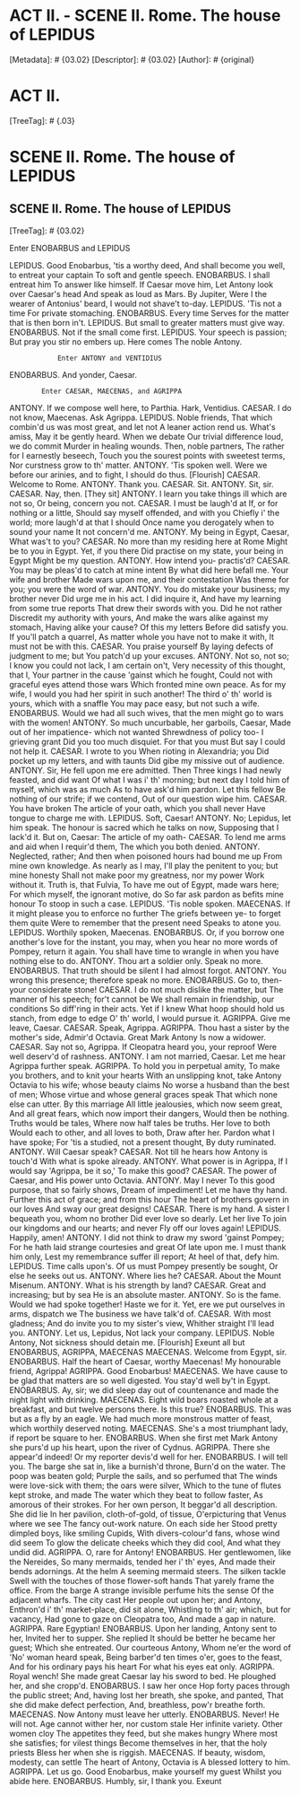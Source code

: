 # ACT II. - SCENE II. Rome. The house of LEPIDUS
[Metadata]: # {03.02}
[Descriptor]: # {03.02}
[Author]: # {original}
# ACT II.

[TreeTag]: # {.03}

# SCENE II. Rome. The house of LEPIDUS
## SCENE II. Rome. The house of LEPIDUS
[TreeTag]: # {03.02}

Enter ENOBARBUS and LEPIDUS

  LEPIDUS. Good Enobarbus, 'tis a worthy deed,
    And shall become you well, to entreat your captain
    To soft and gentle speech.
  ENOBARBUS. I shall entreat him
    To answer like himself. If Caesar move him,
    Let Antony look over Caesar's head
    And speak as loud as Mars. By Jupiter,
    Were I the wearer of Antonius' beard,
    I would not shave't to-day.
  LEPIDUS. 'Tis not a time
    For private stomaching.
  ENOBARBUS. Every time
    Serves for the matter that is then born in't.
  LEPIDUS. But small to greater matters must give way.
  ENOBARBUS. Not if the small come first.
  LEPIDUS. Your speech is passion;
    But pray you stir no embers up. Here comes
    The noble Antony.

                Enter ANTONY and VENTIDIUS

  ENOBARBUS. And yonder, Caesar.

            Enter CAESAR, MAECENAS, and AGRIPPA

  ANTONY. If we compose well here, to Parthia.
    Hark, Ventidius.
  CAESAR. I do not know, Maecenas. Ask Agrippa.
  LEPIDUS. Noble friends,
    That which combin'd us was most great, and let not
    A leaner action rend us. What's amiss,
    May it be gently heard. When we debate
    Our trivial difference loud, we do commit
    Murder in healing wounds. Then, noble partners,
    The rather for I earnestly beseech,
    Touch you the sourest points with sweetest terms,
    Nor curstness grow to th' matter.
  ANTONY. 'Tis spoken well.
    Were we before our arinies, and to fight,
    I should do thus.                                 [Flourish]
  CAESAR. Welcome to Rome.
  ANTONY. Thank you.
  CAESAR. Sit.
  ANTONY. Sit, sir.
  CAESAR. Nay, then.                                  [They sit]
  ANTONY. I learn you take things ill which are not so,
    Or being, concern you not.
  CAESAR. I must be laugh'd at
    If, or for nothing or a little,
    Should say myself offended, and with you
    Chiefly i' the world; more laugh'd at that I should
    Once name you derogately when to sound your name
    It not concern'd me.
  ANTONY. My being in Egypt, Caesar,
    What was't to you?
  CAESAR. No more than my residing here at Rome
    Might be to you in Egypt. Yet, if you there
    Did practise on my state, your being in Egypt
    Might be my question.
  ANTONY. How intend you- practis'd?
  CAESAR. You may be pleas'd to catch at mine intent
    By what did here befall me. Your wife and brother
    Made wars upon me, and their contestation
    Was theme for you; you were the word of war.
  ANTONY. You do mistake your business; my brother never
    Did urge me in his act. I did inquire it,
    And have my learning from some true reports
    That drew their swords with you. Did he not rather
    Discredit my authority with yours,
    And make the wars alike against my stomach,
    Having alike your cause? Of this my letters
    Before did satisfy you. If you'll patch a quarrel,
    As matter whole you have not to make it with,
    It must not be with this.
  CAESAR. You praise yourself
    By laying defects of judgment to me; but
    You patch'd up your excuses.
  ANTONY. Not so, not so;
    I know you could not lack, I am certain on't,
    Very necessity of this thought, that I,
    Your partner in the cause 'gainst which he fought,
    Could not with graceful eyes attend those wars
    Which fronted mine own peace. As for my wife,
    I would you had her spirit in such another!
    The third o' th' world is yours, which with a snaffle
    You may pace easy, but not such a wife.
  ENOBARBUS. Would we had all such wives, that the men might go to
    wars with the women!
  ANTONY. So much uncurbable, her garboils, Caesar,
    Made out of her impatience- which not wanted
    Shrewdness of policy too- I grieving grant
    Did you too much disquiet. For that you must
    But say I could not help it.
  CAESAR. I wrote to you
    When rioting in Alexandria; you
    Did pocket up my letters, and with taunts
    Did gibe my missive out of audience.
  ANTONY. Sir,
    He fell upon me ere admitted. Then
    Three kings I had newly feasted, and did want
    Of what I was i' th' morning; but next day
    I told him of myself, which was as much
    As to have ask'd him pardon. Let this fellow
    Be nothing of our strife; if we contend,
    Out of our question wipe him.
  CAESAR. You have broken
    The article of your oath, which you shall never
    Have tongue to charge me with.
  LEPIDUS. Soft, Caesar!
  ANTONY. No;
    Lepidus, let him speak.
    The honour is sacred which he talks on now,
    Supposing that I lack'd it. But on, Caesar:
    The article of my oath-
  CAESAR. To lend me arms and aid when I requir'd them,
    The which you both denied.
  ANTONY. Neglected, rather;
    And then when poisoned hours had bound me up
    From mine own knowledge. As nearly as I may,
    I'll play the penitent to you; but mine honesty
    Shall not make poor my greatness, nor my power
    Work without it. Truth is, that Fulvia,
    To have me out of Egypt, made wars here;
    For which myself, the ignorant motive, do
    So far ask pardon as befits mine honour
    To stoop in such a case.
  LEPIDUS. 'Tis noble spoken.
  MAECENAS. If it might please you to enforce no further
    The griefs between ye- to forget them quite
    Were to remember that the present need
    Speaks to atone you.
  LEPIDUS. Worthily spoken, Maecenas.
  ENOBARBUS. Or, if you borrow one another's love for the instant,
    you may, when you hear no more words of Pompey, return it again.
    You shall have time to wrangle in when you have nothing else to
    do.
  ANTONY. Thou art a soldier only. Speak no more.
  ENOBARBUS. That truth should be silent I had almost forgot.
  ANTONY. You wrong this presence; therefore speak no more.
  ENOBARBUS. Go to, then- your considerate stone!
  CAESAR. I do not much dislike the matter, but
    The manner of his speech; for't cannot be
    We shall remain in friendship, our conditions
    So diff'ring in their acts. Yet if I knew
    What hoop should hold us stanch, from edge to edge
    O' th' world, I would pursue it.
  AGRIPPA. Give me leave, Caesar.
  CAESAR. Speak, Agrippa.
  AGRIPPA. Thou hast a sister by the mother's side,
    Admir'd Octavia. Great Mark Antony
    Is now a widower.
  CAESAR. Say not so, Agrippa.
    If Cleopatra heard you, your reproof
    Were well deserv'd of rashness.
  ANTONY. I am not married, Caesar. Let me hear
    Agrippa further speak.
  AGRIPPA. To hold you in perpetual amity,
    To make you brothers, and to knit your hearts
    With an unslipping knot, take Antony
    Octavia to his wife; whose beauty claims
    No worse a husband than the best of men;
    Whose virtue and whose general graces speak
    That which none else can utter. By this marriage
    All little jealousies, which now seem great,
    And all great fears, which now import their dangers,
    Would then be nothing. Truths would be tales,
    Where now half tales be truths. Her love to both
    Would each to other, and all loves to both,
    Draw after her. Pardon what I have spoke;
    For 'tis a studied, not a present thought,
    By duty ruminated.
  ANTONY. Will Caesar speak?
  CAESAR. Not till he hears how Antony is touch'd
    With what is spoke already.
  ANTONY. What power is in Agrippa,
    If I would say 'Agrippa, be it so,'
    To make this good?
  CAESAR. The power of Caesar, and
    His power unto Octavia.
  ANTONY. May I never
    To this good purpose, that so fairly shows,
    Dream of impediment! Let me have thy hand.
    Further this act of grace; and from this hour
    The heart of brothers govern in our loves
    And sway our great designs!
  CAESAR. There is my hand.
    A sister I bequeath you, whom no brother
    Did ever love so dearly. Let her live
    To join our kingdoms and our hearts; and never
    Fly off our loves again!
  LEPIDUS. Happily, amen!
  ANTONY. I did not think to draw my sword 'gainst Pompey;
    For he hath laid strange courtesies and great
    Of late upon me. I must thank him only,
    Lest my remembrance suffer ill report;
    At heel of that, defy him.
  LEPIDUS. Time calls upon's.
    Of us must Pompey presently be sought,
    Or else he seeks out us.
  ANTONY. Where lies he?
  CAESAR. About the Mount Misenum.
  ANTONY. What is his strength by land?
  CAESAR. Great and increasing; but by sea
    He is an absolute master.
  ANTONY. So is the fame.
    Would we had spoke together! Haste we for it.
    Yet, ere we put ourselves in arms, dispatch we
    The business we have talk'd of.
  CAESAR. With most gladness;
    And do invite you to my sister's view,
    Whither straight I'll lead you.
  ANTONY. Let us, Lepidus,
    Not lack your company.
  LEPIDUS. Noble Antony,
    Not sickness should detain me.                    [Flourish]
                     Exeunt all but ENOBARBUS, AGRIPPA, MAECENAS
  MAECENAS. Welcome from Egypt, sir.
  ENOBARBUS. Half the heart of Caesar, worthy Maecenas! My honourable
    friend, Agrippa!
  AGRIPPA. Good Enobarbus!
  MAECENAS. We have cause to be glad that matters are so well
    digested. You stay'd well by't in Egypt.
  ENOBARBUS. Ay, sir; we did sleep day out of countenance and made
    the night light with drinking.
  MAECENAS. Eight wild boars roasted whole at a breakfast, and but
    twelve persons there. Is this true?
  ENOBARBUS. This was but as a fly by an eagle. We had much more
    monstrous matter of feast, which worthily deserved noting.
  MAECENAS. She's a most triumphant lady, if report be square to her.
  ENOBARBUS. When she first met Mark Antony she purs'd up his heart,
    upon the river of Cydnus.
  AGRIPPA. There she appear'd indeed! Or my reporter devis'd well for
    her.
  ENOBARBUS. I will tell you.
    The barge she sat in, like a burnish'd throne,
    Burn'd on the water. The poop was beaten gold;
    Purple the sails, and so perfumed that
    The winds were love-sick with them; the oars were silver,
    Which to the tune of flutes kept stroke, and made
    The water which they beat to follow faster,
    As amorous of their strokes. For her own person,
    It beggar'd all description. She did lie
    In her pavilion, cloth-of-gold, of tissue,
    O'erpicturing that Venus where we see
    The fancy out-work nature. On each side her
    Stood pretty dimpled boys, like smiling Cupids,
    With divers-colour'd fans, whose wind did seem
    To glow the delicate cheeks which they did cool,
    And what they undid did.
  AGRIPPA. O, rare for Antony!
  ENOBARBUS. Her gentlewomen, like the Nereides,
    So many mermaids, tended her i' th' eyes,
    And made their bends adornings. At the helm
    A seeming mermaid steers. The silken tackle
    Swell with the touches of those flower-soft hands
    That yarely frame the office. From the barge
    A strange invisible perfume hits the sense
    Of the adjacent wharfs. The city cast
    Her people out upon her; and Antony,
    Enthron'd i' th' market-place, did sit alone,
    Whistling to th' air; which, but for vacancy,
    Had gone to gaze on Cleopatra too,
    And made a gap in nature.
  AGRIPPA. Rare Egyptian!
  ENOBARBUS. Upon her landing, Antony sent to her,
    Invited her to supper. She replied
    It should be better he became her guest;
    Which she entreated. Our courteous Antony,
    Whom ne'er the word of 'No' woman heard speak,
    Being barber'd ten times o'er, goes to the feast,
    And for his ordinary pays his heart
    For what his eyes eat only.
  AGRIPPA. Royal wench!
    She made great Caesar lay his sword to bed.
    He ploughed her, and she cropp'd.
  ENOBARBUS. I saw her once
    Hop forty paces through the public street;
    And, having lost her breath, she spoke, and panted,
    That she did make defect perfection,
    And, breathless, pow'r breathe forth.
  MAECENAS. Now Antony must leave her utterly.
  ENOBARBUS. Never! He will not.
    Age cannot wither her, nor custom stale
    Her infinite variety. Other women cloy
    The appetites they feed, but she makes hungry
    Where most she satisfies; for vilest things
    Become themselves in her, that the holy priests
    Bless her when she is riggish.
  MAECENAS. If beauty, wisdom, modesty, can settle
    The heart of Antony, Octavia is
    A blessed lottery to him.
  AGRIPPA. Let us go.
    Good Enobarbus, make yourself my guest
    Whilst you abide here.
  ENOBARBUS. Humbly, sir, I thank you.                    Exeunt
